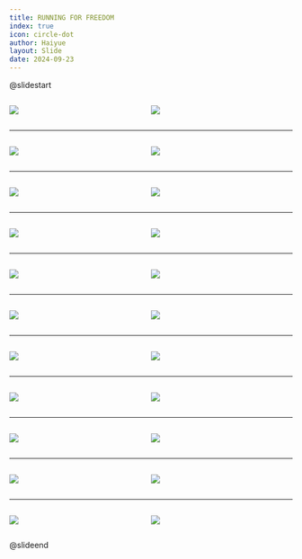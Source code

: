 ```yaml
---
title: RUNNING FOR FREEDOM
index: true
icon: circle-dot
author: Haiyue
layout: Slide
date: 2024-09-23
---
```

 
@slidestart

<div style="display:flex">
<div style="flex:1">

![](https://raw.githubusercontent.com/yclord/reading/refs/heads/master/english/Level-T/RUNNING%20FOR%20FREEDOM/001.webp)
</div>
<div style="flex:1">

![](https://raw.githubusercontent.com/yclord/reading/refs/heads/master/english/Level-T/RUNNING%20FOR%20FREEDOM/002.webp)
</div>
</div>

---

<div style="display:flex">
<div style="flex:1">

![](https://raw.githubusercontent.com/yclord/reading/refs/heads/master/english/Level-T/RUNNING%20FOR%20FREEDOM/003.webp)
</div>
<div style="flex:1">

![](https://raw.githubusercontent.com/yclord/reading/refs/heads/master/english/Level-T/RUNNING%20FOR%20FREEDOM/004.webp)
</div>
</div>

---

<div style="display:flex">
<div style="flex:1">

![](https://raw.githubusercontent.com/yclord/reading/refs/heads/master/english/Level-T/RUNNING%20FOR%20FREEDOM/005.webp)
</div>
<div style="flex:1">

![](https://raw.githubusercontent.com/yclord/reading/refs/heads/master/english/Level-T/RUNNING%20FOR%20FREEDOM/006.webp)
</div>
</div>

---

<div style="display:flex">
<div style="flex:1">

![](https://raw.githubusercontent.com/yclord/reading/refs/heads/master/english/Level-T/RUNNING%20FOR%20FREEDOM/007.webp)
</div>
<div style="flex:1">

![](https://raw.githubusercontent.com/yclord/reading/refs/heads/master/english/Level-T/RUNNING%20FOR%20FREEDOM/008.webp)
</div>
</div>

---

<div style="display:flex">
<div style="flex:1">

![](https://raw.githubusercontent.com/yclord/reading/refs/heads/master/english/Level-T/RUNNING%20FOR%20FREEDOM/009.webp)
</div>
<div style="flex:1">

![](https://raw.githubusercontent.com/yclord/reading/refs/heads/master/english/Level-T/RUNNING%20FOR%20FREEDOM/010.webp)
</div>
</div>

---

<div style="display:flex">
<div style="flex:1">

![](https://raw.githubusercontent.com/yclord/reading/refs/heads/master/english/Level-T/RUNNING%20FOR%20FREEDOM/011.webp)
</div>
<div style="flex:1">

![](https://raw.githubusercontent.com/yclord/reading/refs/heads/master/english/Level-T/RUNNING%20FOR%20FREEDOM/012.webp)
</div>
</div>

---

<div style="display:flex">
<div style="flex:1">

![](https://raw.githubusercontent.com/yclord/reading/refs/heads/master/english/Level-T/RUNNING%20FOR%20FREEDOM/013.webp)
</div>
<div style="flex:1">

![](https://raw.githubusercontent.com/yclord/reading/refs/heads/master/english/Level-T/RUNNING%20FOR%20FREEDOM/014.webp)
</div>
</div>

---

<div style="display:flex">
<div style="flex:1">

![](https://raw.githubusercontent.com/yclord/reading/refs/heads/master/english/Level-T/RUNNING%20FOR%20FREEDOM/015.webp)
</div>
<div style="flex:1">

![](https://raw.githubusercontent.com/yclord/reading/refs/heads/master/english/Level-T/RUNNING%20FOR%20FREEDOM/016.webp)
</div>
</div>

---

<div style="display:flex">
<div style="flex:1">

![](https://raw.githubusercontent.com/yclord/reading/refs/heads/master/english/Level-T/RUNNING%20FOR%20FREEDOM/017.webp)
</div>
<div style="flex:1">

![](https://raw.githubusercontent.com/yclord/reading/refs/heads/master/english/Level-T/RUNNING%20FOR%20FREEDOM/018.webp)
</div>
</div>

---

<div style="display:flex">
<div style="flex:1">

![](https://raw.githubusercontent.com/yclord/reading/refs/heads/master/english/Level-T/RUNNING%20FOR%20FREEDOM/019.webp)
</div>
<div style="flex:1">

![](https://raw.githubusercontent.com/yclord/reading/refs/heads/master/english/Level-T/RUNNING%20FOR%20FREEDOM/020.webp)
</div>
</div>

---

<div style="display:flex">
<div style="flex:1">

![](https://raw.githubusercontent.com/yclord/reading/refs/heads/master/english/Level-T/RUNNING%20FOR%20FREEDOM/021.webp)
</div>
<div style="flex:1">

![](https://raw.githubusercontent.com/yclord/reading/refs/heads/master/english/Level-T/RUNNING%20FOR%20FREEDOM/022.webp)
</div>
</div>

@slideend
